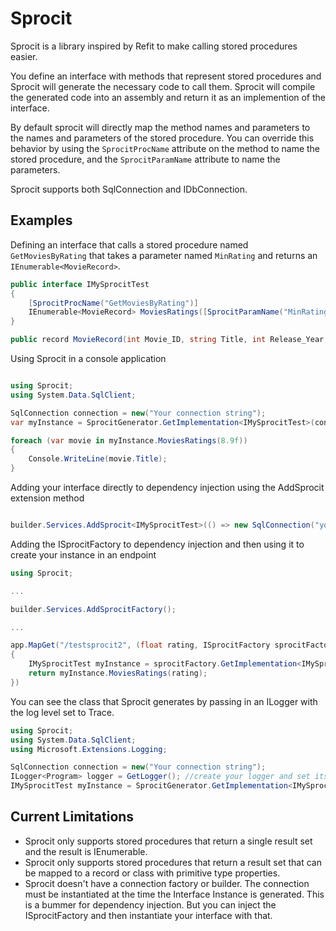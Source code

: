 # Sprocit
Sprocit is a library inspired by Refit to make calling stored procedures easier.

You define an interface with methods that represent stored procedures and Sprocit will generate the necessary code to call them. Sprocit will compile the generated code into an assembly and return it as an implemention of the interface.

By default sprocit will directly map the method names and parameters to the names and parameters of the stored procedure. You can override this behavior by using the `SprocitProcName` attribute on the method to name the stored procedure, and the `SprocitParamName` attribute to name the parameters.

Sprocit supports both SqlConnection and IDbConnection.

## Examples

Defining an interface that calls a stored procedure named `GetMoviesByRating` that takes a parameter named `MinRating` and returns an `IEnumerable<MovieRecord>`.

```csharp
public interface IMySprocitTest
{
    [SprocitProcName("GetMoviesByRating")]
    IEnumerable<MovieRecord> MoviesRatings([SprocitParamName("MinRating")] float ratingMin);
}

public record MovieRecord(int Movie_ID, string Title, int Release_Year, string Genre, string Director, int Duration, double Rating);

```

Using Sprocit in a console application
```csharp

using Sprocit;
using System.Data.SqlClient;

SqlConnection connection = new("Your connection string");
var myInstance = SprocitGenerator.GetImplementation<IMySprocitTest>(connection);

foreach (var movie in myInstance.MoviesRatings(8.9f))
{
    Console.WriteLine(movie.Title);
}
```

Adding your interface directly to dependency injection using the AddSprocit extension method
```csharp

builder.Services.AddSprocit<IMySprocitTest>(() => new SqlConnection("your connection string");

```

Adding the ISprocitFactory to dependency injection and then using it to create your instance in an endpoint

```csharp
using Sprocit;

...

builder.Services.AddSprocitFactory();

...

app.MapGet("/testsprocit2", (float rating, ISprocitFactory sprocitFactory) =>
{
    IMySprocitTest myInstance = sprocitFactory.GetImplementation<IMySprocitTest>(new SqlConnection("your connection string"));
    return myInstance.MoviesRatings(rating);
})

```

You can see the class that Sprocit generates by passing in an ILogger with the log level set to Trace.

```csharp
using Sprocit;
using System.Data.SqlClient;
using Microsoft.Extensions.Logging;

SqlConnection connection = new("Your connection string");
ILogger<Program> logger = GetLogger(); //create your logger and set its log level to Trace
IMySprocitTest myInstance = SprocitGenerator.GetImplementation<IMySprocitTest>(connection, logger);
```

## Current Limitations
- Sprocit only supports stored procedures that return a single result set and the result is IEnumerable<T>.
- Sprocit only supports stored procedures that return a result set that can be mapped to a record or class with primitive type properties.
- Sprocit doesn't have a connection factory or builder.  The connection must be instantiated at the time the Interface Instance is generated.  This is a bummer for dependency injection.  But you can inject the ISprocitFactory and then instantiate your interface with that.
